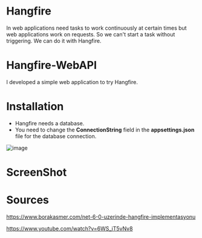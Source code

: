 # Hangfire
In web applications need tasks to work continuously at certain times but web applications work on requests. So we can't start a task without triggering. We can do it with Hangfire.

# Hangfire-WebAPI
I developed a simple web application to try Hangfire.

# Installation
* Hangfire needs a database.
* You need to change the **ConnectionString** field in the **appsettings.json** file for the database connection.

![image](https://github.com/kmturhan/Hangfire-WebAPI/assets/22748839/8ddf77e0-01bc-4d32-9022-b3a4d450309c)

# ScreenShot

# Sources
https://www.borakasmer.com/net-6-0-uzerinde-hangfire-implementasyonu

https://www.youtube.com/watch?v=6WS_iT5vNv8
